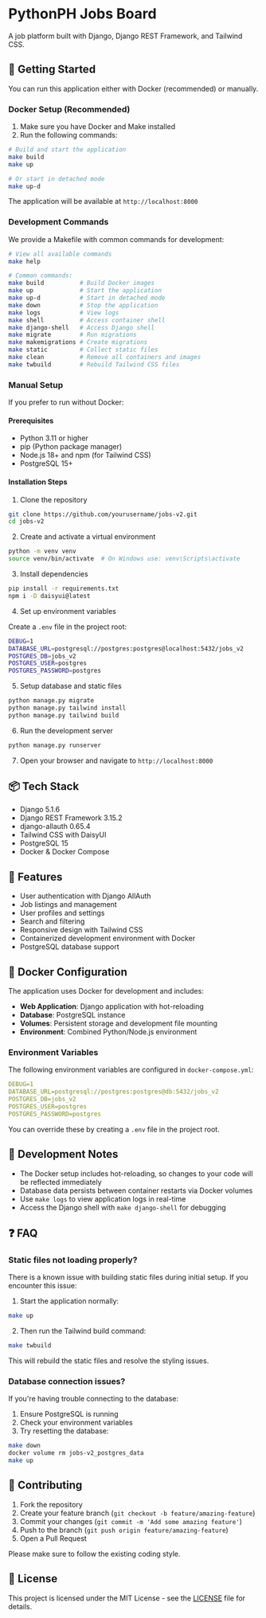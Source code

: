 # PythonPH Jobs Board

A job platform built with Django, Django REST Framework, and Tailwind CSS.

## 🚀 Getting Started

You can run this application either with Docker (recommended) or manually.

### Docker Setup (Recommended)

1. Make sure you have Docker and Make installed
2. Run the following commands:

```bash
# Build and start the application
make build
make up

# Or start in detached mode
make up-d
```

The application will be available at `http://localhost:8000`

### Development Commands

We provide a Makefile with common commands for development:

```bash
# View all available commands
make help

# Common commands:
make build          # Build Docker images
make up             # Start the application
make up-d           # Start in detached mode
make down           # Stop the application
make logs           # View logs
make shell          # Access container shell
make django-shell   # Access Django shell
make migrate        # Run migrations
make makemigrations # Create migrations
make static         # Collect static files
make clean          # Remove all containers and images
make twbuild        # Rebuild Tailwind CSS files
```

### Manual Setup

If you prefer to run without Docker:

#### Prerequisites

- Python 3.11 or higher
- pip (Python package manager)
- Node.js 18+ and npm (for Tailwind CSS)
- PostgreSQL 15+

#### Installation Steps

1. Clone the repository

```bash
git clone https://github.com/yourusername/jobs-v2.git
cd jobs-v2
```

2. Create and activate a virtual environment

```bash
python -m venv venv
source venv/bin/activate  # On Windows use: venv\Scripts\activate
```

3. Install dependencies

```bash
pip install -r requirements.txt
npm i -D daisyui@latest
```

4. Set up environment variables

Create a `.env` file in the project root:
```bash
DEBUG=1
DATABASE_URL=postgresql://postgres:postgres@localhost:5432/jobs_v2
POSTGRES_DB=jobs_v2
POSTGRES_USER=postgres
POSTGRES_PASSWORD=postgres
```

5. Setup database and static files

```bash
python manage.py migrate
python manage.py tailwind install
python manage.py tailwind build
```

6. Run the development server

```bash
python manage.py runserver
```

7. Open your browser and navigate to `http://localhost:8000`

## 📦 Tech Stack

- Django 5.1.6
- Django REST Framework 3.15.2
- django-allauth 0.65.4
- Tailwind CSS with DaisyUI
- PostgreSQL 15
- Docker & Docker Compose

## 🌟 Features

- User authentication with Django AllAuth
- Job listings and management
- User profiles and settings
- Search and filtering
- Responsive design with Tailwind CSS
- Containerized development environment with Docker
- PostgreSQL database support

## 🐳 Docker Configuration

The application uses Docker for development and includes:

- **Web Application**: Django application with hot-reloading
- **Database**: PostgreSQL instance
- **Volumes**: Persistent storage and development file mounting
- **Environment**: Combined Python/Node.js environment

### Environment Variables

The following environment variables are configured in `docker-compose.yml`:

```yaml
DEBUG=1
DATABASE_URL=postgresql://postgres:postgres@db:5432/jobs_v2
POSTGRES_DB=jobs_v2
POSTGRES_USER=postgres
POSTGRES_PASSWORD=postgres
```

You can override these by creating a `.env` file in the project root.

## 📝 Development Notes

- The Docker setup includes hot-reloading, so changes to your code will be reflected immediately
- Database data persists between container restarts via Docker volumes
- Use `make logs` to view application logs in real-time
- Access the Django shell with `make django-shell` for debugging

## ❓ FAQ

### Static files not loading properly?

There is a known issue with building static files during initial setup. If you encounter this issue:

1. Start the application normally:
```bash
make up
```

2. Then run the Tailwind build command:
```bash
make twbuild
```

This will rebuild the static files and resolve the styling issues.

### Database connection issues?

If you're having trouble connecting to the database:

1. Ensure PostgreSQL is running
2. Check your environment variables
3. Try resetting the database:
```bash
make down
docker volume rm jobs-v2_postgres_data
make up
```

## 🤝 Contributing

1. Fork the repository
2. Create your feature branch (`git checkout -b feature/amazing-feature`)
3. Commit your changes (`git commit -m 'Add some amazing feature'`)
4. Push to the branch (`git push origin feature/amazing-feature`)
5. Open a Pull Request

Please make sure to follow the existing coding style.

## 📄 License

This project is licensed under the MIT License - see the [LICENSE](LICENSE) file for details.

